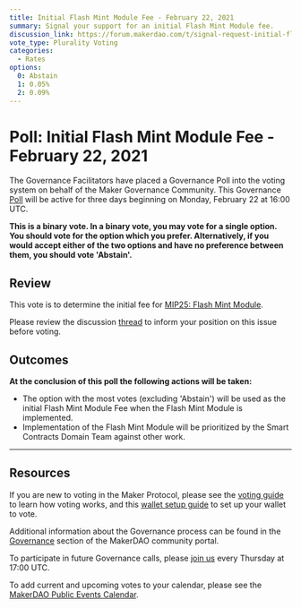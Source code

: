 ```yaml
---
title: Initial Flash Mint Module Fee - February 22, 2021
summary: Signal your support for an initial Flash Mint Module fee.
discussion_link: https://forum.makerdao.com/t/signal-request-initial-flash-mint-module-fee/6485
vote_type: Plurality Voting
categories:
  - Rates
options:
  0: Abstain
  1: 0.05%
  2: 0.09%
---
```


# Poll: Initial Flash Mint Module Fee - February 22, 2021

The Governance Facilitators have placed a Governance Poll into the voting system on behalf of the Maker Governance Community. This Governance [Poll](https://community-development.makerdao.com/en/learn/governance/on-chain-gov) will be active for three days beginning on Monday, February 22 at 16:00 UTC.

**This is a binary vote. In a binary vote, you may vote for a single option. You should vote for the option which you prefer. Alternatively, if you would accept either of the two options and have no preference between them, you should vote 'Abstain'.**

## Review

This vote is to determine the initial fee for [MIP25: Flash Mint Module](https://forum.makerdao.com/t/mip25-flash-mint-module/4400).

Please review the discussion [thread](https://forum.makerdao.com/t/signal-request-initial-flash-mint-module-fee/6485) to inform your position on this issue before voting.

## Outcomes

**At the conclusion of this poll the following actions will be taken:**

- The option with the most votes (excluding 'Abstain') will be used as the initial Flash Mint Module Fee when the Flash Mint Module is implemented.
- Implementation of the Flash Mint Module will be prioritized by the Smart Contracts Domain Team against other work.

---

## Resources

If you are new to voting in the Maker Protocol, please see the [voting guide](https://community-development.makerdao.com/en/learn/governance/how-voting-works/) to learn how voting works, and this [wallet setup guide](https://community-development.makerdao.com/en/learn/governance/voting-setup/) to set up your wallet to vote.

Additional information about the Governance process can be found in the [Governance](https://community-development.makerdao.com/en/learn/governance) section of the MakerDAO community portal.

To participate in future Governance calls, please [join us](https://github.com/makerdao/community/tree/master/governance/governance-and-risk-meetings) every Thursday at 17:00 UTC.

To add current and upcoming votes to your calendar, please see the [MakerDAO Public Events Calendar](https://calendar.google.com/calendar/embed?src=makerdao.com_3efhm2ghipksegl009ktniomdk%40group.calendar.google.com&ctz=UTC&mode=week&showCalendars=0&showPrint=0).
